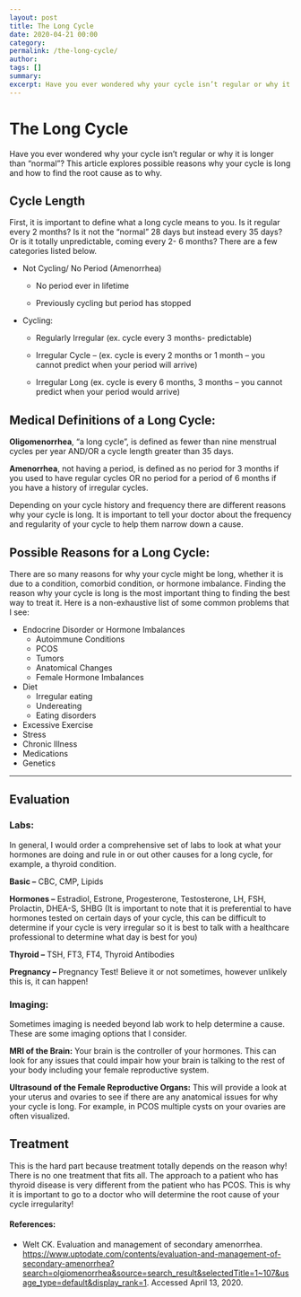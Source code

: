 ```yaml
---
layout: post
title: The Long Cycle
date: 2020-04-21 00:00
category: 
permalink: /the-long-cycle/
author: 
tags: []
summary: 
excerpt: Have you ever wondered why your cycle isn’t regular or why it is longer than “normal”? This article explores possible reasons why your cycle is long and how to find the root cause as to why.
---
```

# The Long Cycle

Have you ever wondered why your cycle isn’t regular or why it is longer than “normal”? This article explores possible reasons why your cycle is long and how to find the root cause as to why.
## Cycle Length

First, it is important to define what a long cycle means to you. Is it regular every 2 months? Is it not the “normal” 28 days but instead every 35 days? Or is it totally unpredictable, coming every 2- 6 months? There are a few categories listed below. 

* Not Cycling/ No Period (Amenorrhea)

    * No period ever in lifetime 

    * Previously cycling but period has stopped

* Cycling:

    * Regularly Irregular (ex. cycle every 3 months- predictable)

    * Irregular Cycle – (ex. cycle is every 2 months or 1 month – you cannot predict when your period will arrive)

    * Irregular Long (ex. cycle is every 6 months, 3 months – you cannot predict when your period would arrive)

## Medical Definitions of a Long Cycle:

**Oligomenorrhea**, “a long cycle”, is defined as fewer than nine menstrual cycles per year AND/OR a cycle length greater than 35 days. 

**Amenorrhea**, not having a period, is defined as no period for 3 months if you used to have regular cycles OR no period for a period of 6 months if you have a history of irregular cycles. 

Depending on your cycle history and frequency there are different reasons why your cycle is long. It is important to tell your doctor about the frequency and regularity of your cycle to help them narrow down a cause. 
## Possible Reasons for a Long Cycle:

There are so many reasons for why your cycle might be long, whether it is due to a condition, comorbid condition, or hormone imbalance. Finding the reason why your cycle is long is the most important thing to finding the best way to treat it. Here is a non-exhaustive list of some common problems that I see:

* Endocrine Disorder or Hormone Imbalances
    * Autoimmune Conditions
    * PCOS
    * Tumors
    * Anatomical Changes
    * Female Hormone Imbalances
* Diet
    * Irregular eating
    * Undereating
    * Eating disorders
* Excessive Exercise
* Stress
* Chronic Illness
* Medications
* Genetics

*** 

## Evaluation
### Labs:

In general, I would order a comprehensive set of labs to look at what your hormones are doing and rule in or out other causes for a long cycle, for example, a thyroid condition.

**Basic –** CBC, CMP, Lipids 

**Hormones –** Estradiol, Estrone, Progesterone, Testosterone, LH, FSH, Prolactin, DHEA-S, SHBG (It is important to note that it is preferential to have hormones tested on certain days of your cycle, this can be difficult to determine if your cycle is very irregular so it is best to talk with a healthcare professional to determine what day is best for you) 

**Thyroid –** TSH, FT3, FT4, Thyroid Antibodies

**Pregnancy –** Pregnancy Test! Believe it or not sometimes, however unlikely this is, it can happen!
### Imaging:  

Sometimes imaging is needed beyond lab work to help determine a cause. These are some imaging options that I consider. 

**MRI of the Brain:** Your brain is the controller of your hormones.  This can look for any issues that could impair how your brain is talking to the rest of your body including your female reproductive system. 

**Ultrasound of the Female Reproductive Organs:** This will provide a look at your uterus and ovaries to see if there are any anatomical issues for why your cycle is long. For example, in PCOS multiple cysts on your ovaries are often visualized. 
## Treatment

This is the hard part because treatment totally depends on the reason why! There is no one treatment that fits all. The approach to a patient who has thyroid disease is very different from the patient who has PCOS. This is why it is important to go to a doctor who will determine the root cause of your cycle irregularity!  
#### References:
* Welt CK. Evaluation and management of secondary amenorrhea. https://www.uptodate.com/contents/evaluation-and-management-of-secondary-amenorrhea?search=olgiomenorrhea&source=search_result&selectedTitle=1~107&usage_type=default&display_rank=1. Accessed April 13, 2020.